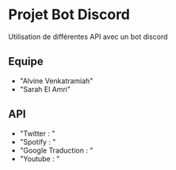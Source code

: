 # Projet Bot Discord

Utilisation de différentes API avec un bot discord

## <a name="team-members"></a>Equipe
* "Alvine Venkatramiah"
* "Sarah El Amri"

## API 

* "Twitter : "
* "Spotify : "
* "Google Traduction : "
* "Youtube : "

